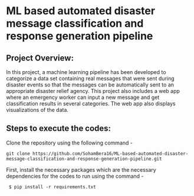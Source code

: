 # ML based automated disaster message classification and response generation pipeline

## Project Overview:
In this project, a machine learning pipeline has been developed to categorize a data set containing real messages that were sent during disaster events so that the messages can be automatically sent to an appropriate disaster relief agency. This project also includes a web app where an emergency worker can input a new message and get classification results in several categories. The web app also displays visualizations of the data. 

## Steps to execute the codes:

 Clone the repository using the following command -
 
    git clone https://github.com/SohamBera16/ML-based-automated-disaster-message-classification-and-response-generation-pipeline.git    
     
 First, install the necessary packages which are the necessary dependencies for the codes to run using the command -
 
     $ pip install -r requirements.txt     
 
